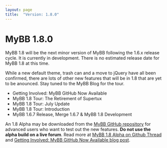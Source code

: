 ```yaml
---
layout: page
title:  "Version: 1.8.0"
---
```

# MyBB 1.8.0

MyBB 1.8 will be the next minor version of MyBB following the 1.6.x release cycle. It is currently in development. There is no estimated release date for MyBB 1.8 at this time.

While a new default theme, trash can and a move to jQuery have all been confirmed, there are lots of other new features that will be in 1.8 that are yet to be anounced. Stay tuned to the MyBB Blog for the tour.

* Getting Involved: MyBB GitHub Now Available
* MyBB 1.8 Tour: The Retirement of Supertux
* MyBB 1.8 Tour: July Update
* MyBB 1.8 Tour: Introduction
* MyBB 1.6.7 Release, Merge 1.6.7 & MyBB 1.8 Development

An 1.8 Alpha may be downloaded from the [MyBB GitHub repository](https://github.com/mybb/mybb/tree/feature) for advanced users who want to test out the new features. **Do not use the alpha build on a live forum**. 
Read more at [MyBB 1.8 Alpha on Github Thread](http://community.mybb.com/thread-133336.html) and [Getting Involved: MyBB GitHub Now Available blog post](http://blog.mybb.com/2013/01/23/getting-involved-mybb-github-now-available/).
